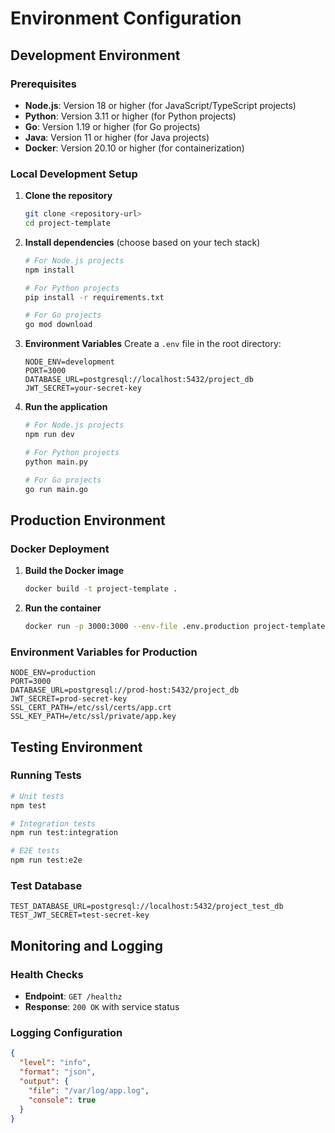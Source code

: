 # Environment Configuration

## Development Environment

### Prerequisites

- **Node.js**: Version 18 or higher (for JavaScript/TypeScript projects)
- **Python**: Version 3.11 or higher (for Python projects)
- **Go**: Version 1.19 or higher (for Go projects)
- **Java**: Version 11 or higher (for Java projects)
- **Docker**: Version 20.10 or higher (for containerization)

### Local Development Setup

1. **Clone the repository**
   ```bash
   git clone <repository-url>
   cd project-template
   ```

2. **Install dependencies** (choose based on your tech stack)
   ```bash
   # For Node.js projects
   npm install

   # For Python projects
   pip install -r requirements.txt

   # For Go projects
   go mod download
   ```

3. **Environment Variables**
   Create a `.env` file in the root directory:
   ```env
   NODE_ENV=development
   PORT=3000
   DATABASE_URL=postgresql://localhost:5432/project_db
   JWT_SECRET=your-secret-key
   ```

4. **Run the application**
   ```bash
   # For Node.js projects
   npm run dev

   # For Python projects
   python main.py

   # For Go projects
   go run main.go
   ```

## Production Environment

### Docker Deployment

1. **Build the Docker image**
   ```bash
   docker build -t project-template .
   ```

2. **Run the container**
   ```bash
   docker run -p 3000:3000 --env-file .env.production project-template
   ```

### Environment Variables for Production

```env
NODE_ENV=production
PORT=3000
DATABASE_URL=postgresql://prod-host:5432/project_db
JWT_SECRET=prod-secret-key
SSL_CERT_PATH=/etc/ssl/certs/app.crt
SSL_KEY_PATH=/etc/ssl/private/app.key
```

## Testing Environment

### Running Tests

```bash
# Unit tests
npm test

# Integration tests
npm run test:integration

# E2E tests
npm run test:e2e
```

### Test Database

```env
TEST_DATABASE_URL=postgresql://localhost:5432/project_test_db
TEST_JWT_SECRET=test-secret-key
```

## Monitoring and Logging

### Health Checks

- **Endpoint**: `GET /healthz`
- **Response**: `200 OK` with service status

### Logging Configuration

```json
{
  "level": "info",
  "format": "json",
  "output": {
    "file": "/var/log/app.log",
    "console": true
  }
}